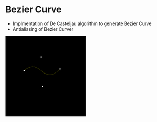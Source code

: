 # Bezier Curve
- Implmentation of De Casteljau algorithm to generate Bezier Curve
- Antialiasing of Bezier Curver

<img src='https://github.com/SiqiHuang18/Games101/blob/main/Bezier%20Curve/images/my_bezier_curve.png' height ='50%' width="50%">
